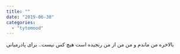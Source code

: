```yaml
---
title: ""
date: "2019-06-30"
categories: 
  - "tytomood"
---
```


بالاخره من ماندم و من من از من رنجیده است هیچ کس نیست.. برای پادرمیانی
